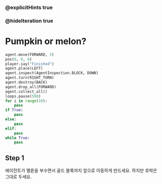 ### @explicitHints true
### @hideIteration true 
# Pumpkin or melon? 

```python
agent.move(FORWARD, 5)
pos(0, 0, 0)
player.say("Finished")
agent.place(LEFT)
agent.inspect(AgentInspection.BLOCK, DOWN) 
agent.turn(RIGHT_TURN)
agent.destroy(BACK)
agent.drop_all(FORWARD)
agent.collect_all()
loops.pause(500)
for i in range(10):
    pass
if True: 
    pass
else: 
    pass
elif:
    pass
while True:
    pass
```

## Step 1
에이전트가 멜론을 부수면서 골드 블록까지 앞으로 이동하게 만드세요. 하지만 호박은 그대로 두세요.

